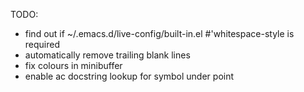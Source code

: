 TODO:

* find out if ~/.emacs.d/live-config/built-in.el #'whitespace-style is required
* automatically remove trailing blank lines
* fix colours in minibuffer
* enable ac docstring lookup for symbol under point
